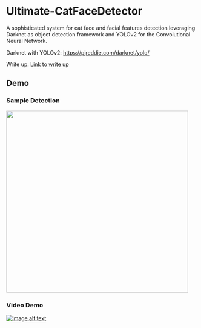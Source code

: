 
# Ultimate-CatFaceDetector
A sophisticated system for cat face and facial features detection leveraging Darknet as object detection framework and YOLOv2 for the Convolutional Neural Network.

Darknet with YOLOv2: https://pjreddie.com/darknet/yolo/

Write up: [Link to write up](https://cosmonauto.github.io/snapcat.html)

## Demo
### Sample Detection
<img src="preview/nemo.jpg" width="480">

### Video Demo
[![image alt text](https://img.youtube.com/vi/pF9N7I6yCwE/0.jpg)](https://www.youtube.com/watch?v=pF9N7I6yCwE)